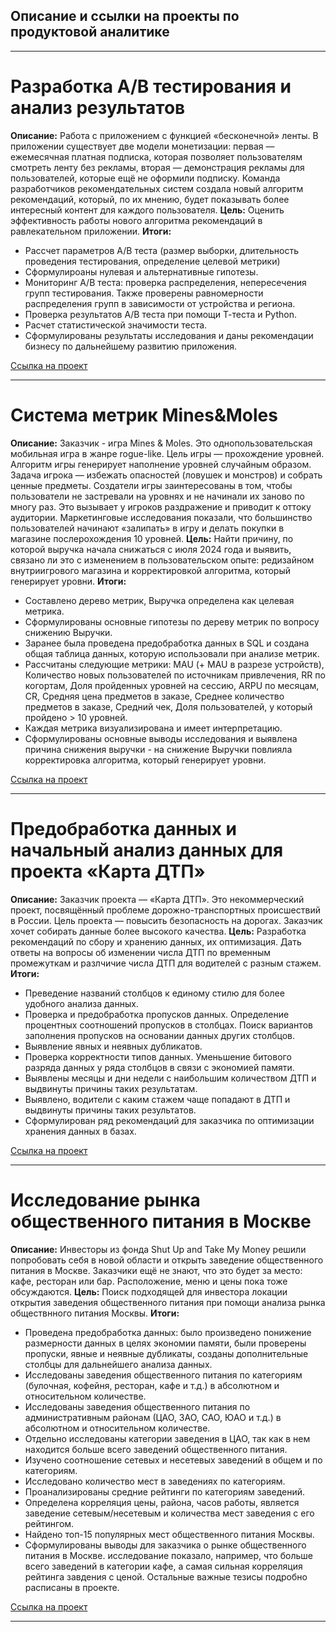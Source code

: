 ## Описание и ссылки на проекты по продуктовой аналитике
___

# Разработка А/В тестирования и анализ результатов
**Описание:** Работа с приложением с функцией «бесконечной» ленты. В приложении существует две модели монетизации: первая — ежемесячная платная подписка, которая позволяет пользователям смотреть ленту без рекламы, вторая — демонстрация рекламы для пользователей, которые ещё не оформили подписку. Команда разработчиков рекомендательных систем создала новый алгоритм рекомендаций, который, по их мнению, будет показывать более интересный контент для каждого пользователя.
**Цель:** Оценить эффективность работы нового алгоритма рекомендаций в равлекательном приложении.
**Итоги:**
- Рассчет параметров A/B теста (размер выборки, длительность проведения тестирования, определение целевой метрики)
- Сформулироаны нулевая и альтернативные гипотезы.
- Мониторинг  A/B теста: проверка распределения, непересечения групп тестирования. Также проверены равномерности распределения групп в зависимости от устройства и региона.
- Проверка результатов A/B теста при помощи Т-теста и Python.
- Расчет статистической значимости теста.
- Сформулированы результаты исследования и даны рекомендации бизнесу по дальнейшему развитию приложения.
  
[Ссылка на проект](https://github.com/averkinama/yandex_practicum_projects/blob/main/a_b_tests_&_results.ipynb)
___
# Система метрик Mines&Moles
**Описание:** Заказчик - игра Mines & Moles. Это однопользовательская мобильная игра в жанре rogue-like. Цель игры — прохождение уровней. Алгоритм игры генерирует наполнение уровней случайным образом. Задача игрока — избежать опасностей (ловушек и монстров) и собрать ценные предметы. Создатели игры заинтересованы в том, чтобы пользователи не застревали на уровнях и не начинали их заново по многу раз. Это вызывает у игроков раздражение и приводит к оттоку аудитории. Маркетинговые исследования показали, что большинство пользователей начинают «залипать» в игру и делать покупки в магазине послерохождения 10 уровней.
**Цель:** Найти причину, по которой выручка начала снижаться с июля 2024 года и выявить, связано ли это с изменением в пользовательском опыте: редизайном внутриигрового магазина и корректировкой алгоритма, который генерирует уровни.
**Итоги:**
- Составлено дерево метрик, Выручка определена как целевая метрика. 
- Сформулированы основные гипотезы по дереву метрик по вопросу снижению Выручки.
- Заранее была проведена предобработка данных в SQL и создана общая таблица данных, которую использовали при анализе метрик.
- Рассчитаны следующие метрики: MAU (+ MAU в разрезе устройств), Количество новых пользователей по источникам привлечения, RR по когортам, Доля пройденных уровней на сессию, ARPU по месяцам, CR, Средняя цена предметов в заказе, Среднее количество предметов в заказе, Средний чек, Доля пользователей, у который пройдено > 10 уровней.
- Каждая метрика визуализирована и имеет интерпретацию.
- Сформулированы основные выводы исследования и выявлена причина снижения выручки - на снижение Выручки повлияла корректировка алгоритма, который генерирует уровни.
  
[Ссылка на проект](https://github.com/averkinama/yandex_practicum_projects/blob/main/metric_systeam%20.ipynb)
___
# Предобработка данных и начальный анализ данных для проекта «Карта ДТП» 
**Описание:** Заказчик проекта — «Карта ДТП». Это некоммерческий проект, посвящённый проблеме дорожно-транспортных происшествий в России. Цель проекта — повысить безопасность на дорогах. Заказчик хочет собирать данные более высокого качества.
**Цель:** Разработка рекомендаций по сбору и хранению данных, их оптимизация. Дать ответы на вопросы об изменении числа ДТП по временным промежуткам и разлчичие числа ДТП для водителей с разным стажем. 
**Итоги:**
- Преведение названий столбцов к единому стилю для более удобного анализа данных.
- Проверка и предобработка пропусков данных. Определение процентных соотношений пропусков в столбцах. Поиск вариантов заполнения пропусков на основании данных других столбцов.
- Выявление явных и неявных дубликатов.
- Проверка корректности типов данных. Уменьшение битового разряда данных у ряда столбцов в связи с экономией памяти.
- Выявлены месяцы и дни недели с наибольшим количеством ДТП и выдвинуты причины таких результатам.
- Выявлено, водители с каким стажем чаще попадают в ДТП и выдвинуты причины таких результатов.
- Сформулирован ряд рекомендаций для заказчика по оптимизации хранения данных в базах.

[Ссылка на проект](https://github.com/averkinama/yandex_practicum_projects/blob/main/carta_dtp_part_1.ipynb)
___
# Исследование рынка общественного питания в Москве
**Описание:** Инвесторы из фонда Shut Up and Take My Money решили попробовать себя в новой области и открыть заведение общественного питания в Москве. Заказчики ещё не знают, что это будет за место: кафе, ресторан или бар. Расположение, меню и цены пока тоже обсуждаются.
**Цель:** Поиск подходящей для инвестора локации открытия заведения общественного питания при помощи анализа рынка обществнного питания Москвы.
**Итоги:**
- Проведена предобработка данных: было произведено понижение размерности данных в целях экономии памяти, были проверены пропуски, явные и неявные дубликаты, созданы дополнительные столбцы для дальнейшего анализа данных.
- Исследованы заведения общественного питания по категориям (булочная, кофейня, ресторан, кафе и т.д.) в абсолютном и относительном количестве.
- Исследованы заведения общественного питания по административным районам (ЦАО, ЗАО, САО, ЮАО и т.д.) в абсолютном и относительном количестве.
- Отдельно исследованы категории заведения в ЦАО, так как в нем находится больше всего заведений общественного питания.
- Изучено соотношение сетевых и несетевых заведений в общем и по категориям.
- Исследовано количество мест в заведениях по категориям.
- Проанализированы средние рейтинги по категориям заведений.
- Определена корреляция цены, района, часов работы, является заведение сетевым/несетевым и количества мест заведения с его рейтингом.
- Найдено топ-15 популярных мест общественного питания Москвы.
- Сформулированы выводы для заказчика о рынке общественного питания в Москве. исследование показало, например, что больше всего заведений в категории кафе, а самая сильная корреляция рейтинга завдения с ценой. Остальные важные тезисы подробно расписаны в проекте.
  
[Ссылка на проект](https://github.com/averkinama/yandex_practicum_projects/blob/main/python_analysis_and_graphics%20.ipynb)
___

